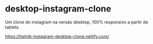 # desktop-instagram-clone
Um clone do instagram na versão desktop, 100% responsivo a partir de tablets.

https://helntk-instagram-desktop-clone.netlify.com/
